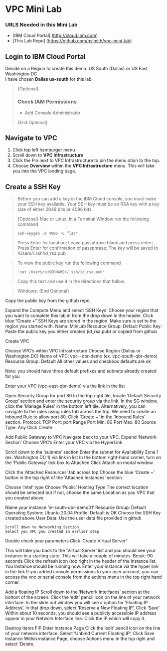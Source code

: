 # VPC Mini Lab
### URLS Needed in this Mini Lab
- [IBM Cloud Portal] (http://cloud.ibm.com)
- [This Lab Repo] (https://github.com/hslmith/vpc-mini-lab)



## Login to IBM Cloud Portal

Decide on a Region to create this demo: US South (Dallas) or US East Washington DC<br>
I have chosen **Dallas us-south** for this lab 


>{Optional}
>### Check IAM Permissions
> - Add Console Administrator
>
>{End Optional}



## Navigate to VPC
1. Click top left hamburger menu  
2. Scroll down to **VPC Infrastructure**
3. Click the Pin next to VPC Infrastructure to pin the menu otion to the top.
4. Choose **Overview** within the **VPC Infrastructure** menu. This will take you into the VPC landing page.


## Create a SSH Key
>Before you can add a key in the IBM Cloud console, you must make your SSH key available. Your SSH key must be an RSA key with a key size of either 2048 bits or 4096 bits.


>{Optional}
>Mac or Linux:
>In a Terminal Window run the following command
> ```
> ssh-keygen -b 4096 -C “lab"
> ```
>	Press Enter for location;
>	Leave passphrase blank and press enter;
>	Press Enter for confirmation of passphrase;
>The key will be saved to /Users\/<USERNAME>/.ssh/id_rsa.pub

>To view the public key run the following command
> ```
> 'cat /Users/<USERNAME>/.ssh/id_rsa.pub'
> ```
> Copy this text and use it in the directions that follow.

> Windows:
>{End Optional}

Copy the public key from the github repo.

Expand the Compute Menu and select ‘SSH Keys’
Choose your region that you want to complete this lab in from the drop down in the header.
Click blue “Create +” 
SSH Keys are stored in the region. Make sure is set to the region you started with.
Name: MiniLab
Resource Group: Default
Public Key: Paste the public key you either created (id_rsa.pub) or copied from github










Create VPC

Choose VPC’s within VPC Infrastructure
	Choose Region (Dallas or Washington DC)
	Name of VPC: vpc-<region>-qbr-demo (ex. vpc-south-qbr-demo)
	Resource Group: Default
	All other values and checkbox defaults are ok 

Note: you should have three default prefixes and subnets already created for you


Enter your VPC (vpc-east-qbr-demo) via the link in the list

Open Security Group for port 80
In the top right tile, locate ‘Default Security Group’ section and enter the security group via the link.
In the SG window, click the ‘Manage Rules’ in the bottom left tile.
Alternatively, you can navigate to the rules using rules tab across the top.
We need to create an Inbound Rule to allow port 80.
Click ‘Create +’ in the ‘Inbound Rules’ section.
Protocol: TCP
Port: port Range
Port Min: 80
Port Max: 80
Source Type: Any
Click Create




Add Public Gateway to VPC
Navigate back to your VPC.
	Expand ‘Network Section’
	Choose VPC’s
	Enter your VPC via the HyperLink

Scroll down to the ‘subnets’ section
Enter the subnet for Availability Zone 1 (ex. Washington DC 1) via link in list
In the bottom right-hand corner, turn on the ‘Public Gateway’ tick box to Attached
Click Attach on modal window.

Click the ‘Attached Resources’ tab across top
Choose the blue ‘Create +’ button in the top right of the ‘Attached Instances’ section

Choose ‘Intel’ type
Choose ‘Public’ Hosting Type
The correct location should be selected but if not, choose the same Location as you VPC that you created above

Name your instance ‘in-south-qbr-demo01’
Resource Group: Default
Operating System: Ubuntu 20.04
Profile: Default is OK
Choose the SSH Key created above
User Data: Use the user data file provided in github
	
	Scroll down to Networking Section
	Select you VPC you created in earlier step

Double check your parameters
	Click ‘Create Virtual Server’

This will take you back to the ‘Virtual Server’ list and you should see your instance in a starting state.  This will take a couple of minutes. 
Break: 90 seconds
Click the refresh icon <icon> (top right in the header of the instance list.
You Instance should be running now.
Enter your instance via the hyper link in the link 
If you added console permissions to your user account, you can access the vnc or serial console from the actions menu in the top right hand corner.

Add a floating IP
Scroll down to the ‘Network Interfaces’ section at the bottom of the screen.
Click the ‘edit’ pencil icon on the line of your network interface.
In the slide out window you will see a option for ‘Floating IP Address’.  In that drop down, select ‘Reserve a New Floating IP’, Click ‘Save’
Within about 10 seconds, you should see a publicly accessible IP address appear in your Network Interface line.  Click the IP which will copy it.


Destroy Items
FIP
Enter Instance Page	
Click the ‘edit’ pencil icon on the line of your network interface.
Select ‘Unbind Current Floating IP’, Click Save
Instance
	Within instance Page, choose Actions menu in the top right and select ‘Delete.
 














